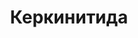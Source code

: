 --- 
title: "Керкинитида" 
site: "www.kerkinitida.net" 
town: "Евпатория" 
tel: ["+7 (978) 709-01-90, +7 978 715-59-94"] 
address: "Россия, АР Крым, г. Евпатория, ул.Фрунзе 25" 
mail: "" 
--- 